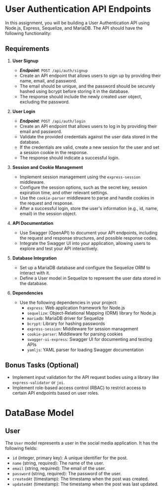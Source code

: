 # User Authentication API Endpoints

In this assignment, you will be building a User Authentication API using Node.js, Express, Sequelize, and MariaDB. The API should have the following functionality:

## Requirements

1. **User Signup**

   - **_Endpoint_**: `POST /api/auth/signup`
   - Create an API endpoint that allows users to sign up by providing their name, email, and password.
   - The email should be unique, and the password should be securely hashed using bcrypt before storing it in the database.
   - The response should include the newly created user object, excluding the password.

2. **User Login**

   - **_Endpoint_**: `POST /api/auth/login`
   - Create an API endpoint that allows users to log in by providing their email and password.
   - Validate the provided credentials against the user data stored in the database.
   - If the credentials are valid, create a new session for the user and set a session cookie in the response.
   - The response should indicate a successful login.

3. **Session and Cookie Management**

   - Implement session management using the `express-session` middleware.
   - Configure the session options, such as the secret key, session expiration time, and other relevant settings.
   - Use the `cookie-parser` middleware to parse and handle cookies in the request and response.
   - After a successful login, store the user's information (e.g., id, name, email) in the session object.

4. **API Documentation**

   - Use Swagger (OpenAPI) to document your API endpoints, including the request and response structures, and possible response codes.
   - Integrate the Swagger UI into your application, allowing users to explore and test your API interactively.

5. **Database Integration**

   - Set up a MariaDB database and configure the Sequelize ORM to interact with it.
   - Define a User model in Sequelize to represent the user data stored in the database.

6. **Dependencies**
   - Use the following dependencies in your project:
     - `express`: Web application framework for Node.js
     - `sequelize`: Object-Relational Mapping (ORM) library for Node.js
     - `mariadb`: MariaDB driver for Sequelize
     - `bcrypt`: Library for hashing passwords
     - `express-session`: Middleware for session management
     - `cookie-parser`: Middleware for parsing cookies
     - `swagger-ui-express`: Swagger UI for documenting and testing APIs
     - `yamljs`: YAML parser for loading Swagger documentation

## Bonus Tasks (Optional)

- Implement input validation for the API request bodies using a library like `express-validator` or `joi`.
- Implement role-based access control (RBAC) to restrict access to certain API endpoints based on user roles.

# DataBase Model

## User

The `User` model represents a user in the social media application. It has the following fields:

- `id` (integer, primary key): A unique identifier for the post.
- `name` (string, required): The name of the user.
- `email` (string, required): The email of the user.
- `password` (string, required): The password of the user.
- `createdAt` (timestamp): The timestamp when the post was created.
- `updatedAt` (timestamp): The timestamp when the post was last updated.
